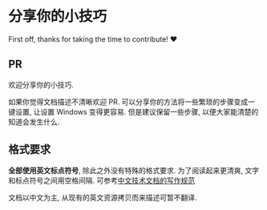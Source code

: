 # 分享你的小技巧

First off, thanks for taking the time to contribute! ❤️

## PR

欢迎分享你的小技巧.

如果你觉得文档描述不清晰欢迎 PR. 可以分享你的方法将一些繁琐的步骤变成一键设置, 让设置 Windows 变得更容易. 但是建议保留一些步骤, 以便大家能清楚的知道会发生什么.

## 格式要求

**全部使用英文标点符号**, 除此之外没有特殊的格式要求. 为了阅读起来更清爽, 文字和标点符号之间用空格间隔. 可参考[中文技术文档的写作规范](https://github.com/ruanyf/document-style-guide?tab=readme-ov-file)

文档以中文为主, 从现有的英文资源拷贝而来描述可暂不翻译.
